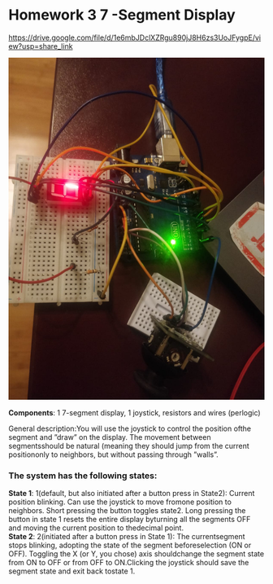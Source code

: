# Homework 3  7 -Segment Display

https://drive.google.com/file/d/1e6mbJDclXZRgu890jJ8H6zs3UoJFygpE/view?usp=share_link

![Alt text](media/poza.jpeg?raw=true "Circuit Board")

**Components**:  1  7-segment  display,  1  joystick,  resistors  and  wires  (perlogic)

General description:You will use the joystick to control the position ofthe segment and ”draw” on the display.  The movement between segmentsshould be natural (meaning they should jump from the current positiononly to neighbors, but without passing through ”walls”.
### The system has the following states:
**State 1**:  1(default,  but  also  initiated  after  a  button  press  in  State2):  Current  position  blinking.   Can  use  the  joystick  to  move  fromone  position  to  neighbors.   Short  pressing  the  button  toggles  state2.  Long pressing the button in state 1 resets the entire display byturning all the segments OFF and moving the current position to thedecimal point.<br>
**State 2**:  2(initiated  after  a  button  press  in  State  1):   The  currentsegment  stops  blinking,  adopting  the  state  of  the  segment  beforeselection (ON or OFF). Toggling the X (or Y, you chose) axis shouldchange  the  segment  state  from  ON  to  OFF  or  from  OFF  to  ON.Clicking the joystick should save the segment state and exit back tostate 1.
